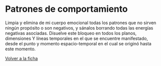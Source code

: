 # Patrones de comportamiento

Limpia y elimina de mi cuerpo emocional todas los patrones que no sirven ningún propósito o son negativos, y sánalos borrando todas las energías negativas asociadas. Disuelve este bloqueo en todos los planos, dimensiones Y líneas temporales en el que se encuentre manifestado, desde el punto y momento espacio-temporal en el cual se originó hasta este momento.

[Volver a la ficha](../ficha.md)
